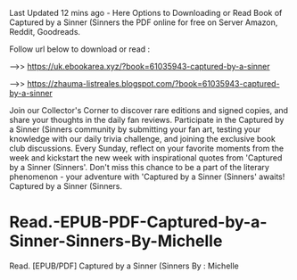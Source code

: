 Last Updated 12 mins ago - Here Options to Downloading or Read Book of Captured by a Sinner (Sinners the PDF online for free on Server Amazon, Reddit, Goodreads.
 
Follow url below to download or read :
 
-->> https://uk.ebookarea.xyz/?book=61035943-captured-by-a-sinner
 
-->> https://zhauma-listreales.blogspot.com/?book=61035943-captured-by-a-sinner
 
Join our Collector's Corner to discover rare editions and signed copies, and share your thoughts in the daily fan reviews.
Participate in the Captured by a Sinner (Sinners community by submitting your fan art, testing your knowledge with our daily trivia challenge, and joining the exclusive book club discussions.
Every Sunday, reflect on your favorite moments from the week and kickstart the new week with inspirational quotes from 'Captured by a Sinner (Sinners'. Don't miss this chance to be a part of the literary phenomenon - your adventure with 'Captured by a Sinner (Sinners' awaits! Captured by a Sinner (Sinners.
# Read.-EPUB-PDF-Captured-by-a-Sinner-Sinners-By-Michelle
Read. [EPUB/PDF] Captured by a Sinner (Sinners By : Michelle
